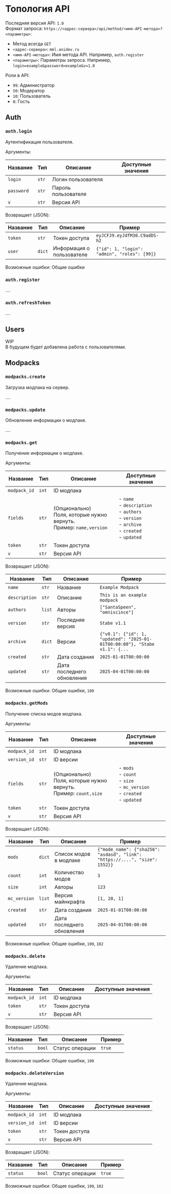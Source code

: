# Топология API

Последняя версия API: `1.0`\
Формат запроса: `https://<адрес-сервера>/api/method/<имя-API-метода>?<параметры>`:
- Метод всегда `GET`
- `<адрес-сервера>`: `mml.anidev.ru`
- `<имя-API-метода>`: Имя метода API. Например, `auth.register`
- `<параметры>`: Параметры запроса. Например, `login=example&password=example&v=1.0`

Роли в API:
- `99`: Администратор
- `50`: Модератор
- `10`: Пользователь
- `0`: Гость

## Auth

### `auth.login`

Аутентификация пользователя.

Аргументы:

| Название   | Тип   | Описание            | Доступные значения |
|------------|-------|---------------------|--------------------|
| `login`    | `str` | Логин пользователя  |                    |
| `password` | `str` | Пароль пользователя |                    |
| `v`        | `str` | Версия API          |                    |

Возвращает (JSON):

| Название | Тип    | Описание                  | Пример                                       |
|----------|--------|---------------------------|----------------------------------------------|
| `token`  | `str`  | Токен доступа             | `eyJCFJ9.eyJdfM30.C9adDS-h2`                 |
| `user`   | `dict` | Информация о пользователе | `{"id": 1, "login": "admin", "roles": [99]}` |

Возможные ошибки: Общие ошибки

### `auth.register`

....

### `auth.refreshToken`

....

## Users

WIP\
В будущем будет добавлена работа с пользователями.

## Modpacks

### `modpacks.create`

Загрузка модпака на сервер.

....

### `modpacks.update`

Обновление информации о модпаке.

....

### `modpacks.get`

Получение информации о модпаке.

Аргументы:

| Название     | Тип   | Описание                                                                  | Доступные значения                                                                                           |
|--------------|-------|---------------------------------------------------------------------------|--------------------------------------------------------------------------------------------------------------|
| `modpack_id` | `int` | ID модпака                                                                |                                                                                                              |
| `fields`     | `str` | (Опционально)<br/>Поля, которые нужно вернуть.<br/>Пример: `name,version` | - `name`<br/>- `description`<br/>- `authors`<br/>- `version`<br/>- `archive`<br/>- `created`<br/>- `updated` |
| `token`      | `str` | Токен доступа                                                             |                                                                                                              |
| `v`          | `str` | Версия API                                                                |                                                                                                              |


Возвращает (JSON):

| Название      | Тип    | Описание                   | Пример                                                                     |
|---------------|--------|----------------------------|----------------------------------------------------------------------------|
| `name`        | `str`  | Название                   | `Example Modpack`                                                          |
| `description` | `str`  | Описание                   | `This is an example modpack`                                               |
| `authors`     | `list` | Авторы                     | `["SantaSpeen", "omniscince"]`                                             |
| `version`     | `str`  | Последняя версия           | `Stabe v1.1`                                                               |
| `archive`     | `dict` | Версии                     | `{"v0.1": {"id": 1, "updated": "2025-01-01T00:00:00"}, "Stabe v1.1": {...` |
| `created`     | `str`  | Дата создания              | `2025-01-01T00:00:00`                                                      |
| `updated`     | `str`  | Дата последнего обновления | `2025-04-01T00:00:00`                                                      |

Возможные ошибки: Общие ошибки, `100`

### `modpacks.getMods`

Получение списка модов модпака.

Аргументы:

| Название     | Тип   | Описание                                                                | Доступные значения                                                                     |
|--------------|-------|-------------------------------------------------------------------------|----------------------------------------------------------------------------------------|
| `modpack_id` | `int` | ID модпака                                                              |                                                                                        |
| `version_id` | `str` | ID версии                                                               |                                                                                        |
| `fields`     | `str` | (Опционально)<br/>Поля, которые нужно вернуть.<br/>Пример: `count,size` | - `mods`<br/>- `count`<br/>- `size`<br/>- `mc_version`<br/>- `created`<br/>- `updated` |
| `token`      | `str` | Токен доступа                                                           |                                                                                        |
| `v`          | `str` | Версия API                                                              |                                                                                        |

Возвращает (JSON):

| Название     | Тип    | Описание                   | Пример                                                                      |
|--------------|--------|----------------------------|-----------------------------------------------------------------------------|
| `mods`       | `dict` | Список модов в модпаке     | `{"mode_name": {"sha256": "asdasd", "link": "https://....", "size": 1552}}` |
| `count`      | `int`  | Количество модов           | `3`                                                                         |
| `size`       | `int`  | Авторы                     | `123`                                                                       |
| `mc_version` | `list` | Версия майнкрафта          | `[1, 20, 1]`                                                                |
| `created`    | `str`  | Дата создания              | `2025-01-01T00:00:00`                                                       |
| `updated`    | `str`  | Дата последнего обновления | `2025-04-01T00:00:00`                                                       |

Возможные ошибки: Общие ошибки, `100`, `102`

### `modpacks.delete`

Удаление модпака.

Аргументы:

| Название     | Тип   | Описание      | Доступные значения |
|--------------|-------|---------------|--------------------|
| `modpack_id` | `int` | ID модпака    |                    |
| `token`      | `str` | Токен доступа |                    |
| `v`          | `str` | Версия API    |                    |

Возвращает (JSON):

| Название | Тип    | Описание        | Пример |
|----------|--------|-----------------|--------|
| `status` | `bool` | Статус операции | `true` |

Возможные ошибки: Общие ошибки, `100`

### `modpacks.deleteVersion`

Удаление модпака.

Аргументы:

| Название     | Тип   | Описание      | Доступные значения |
|--------------|-------|---------------|--------------------|
| `modpack_id` | `int` | ID модпака    |                    |
| `version_id` | `int` | ID версии     |                    |
| `token`      | `str` | Токен доступа |                    |
| `v`          | `str` | Версия API    |                    |

Возвращает (JSON):

| Название | Тип    | Описание        | Пример |
|----------|--------|-----------------|--------|
| `status` | `bool` | Статус операции | `true` |

Возможные ошибки: Общие ошибки, `100`, `102`